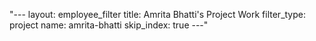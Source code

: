 "---
layout: employee_filter
title: Amrita Bhatti's Project Work
filter_type: project
name: amrita-bhatti
skip_index: true
---"
